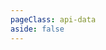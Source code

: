 ```yaml
---
pageClass: api-data
aside: false
---
```


<IoGrid :data="apiData"/>
<script setup>
import apiData from "./composables/home.js";
</script>
